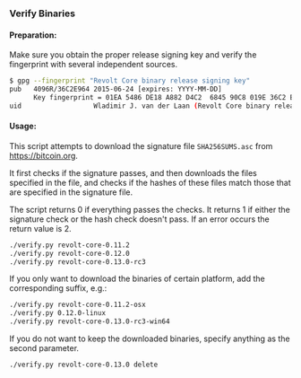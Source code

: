 ### Verify Binaries

#### Preparation:

Make sure you obtain the proper release signing key and verify the fingerprint with several independent sources.

```sh
$ gpg --fingerprint "Revolt Core binary release signing key"
pub   4096R/36C2E964 2015-06-24 [expires: YYYY-MM-DD]
      Key fingerprint = 01EA 5486 DE18 A882 D4C2  6845 90C8 019E 36C2 E964
uid                  Wladimir J. van der Laan (Revolt Core binary release signing key) <laanwj@gmail.com>
```

#### Usage:

This script attempts to download the signature file `SHA256SUMS.asc` from https://bitcoin.org.

It first checks if the signature passes, and then downloads the files specified in the file, and checks if the hashes of these files match those that are specified in the signature file.

The script returns 0 if everything passes the checks. It returns 1 if either the signature check or the hash check doesn't pass. If an error occurs the return value is 2.


```sh
./verify.py revolt-core-0.11.2
./verify.py revolt-core-0.12.0
./verify.py revolt-core-0.13.0-rc3
```

If you only want to download the binaries of certain platform, add the corresponding suffix, e.g.:

```sh
./verify.py revolt-core-0.11.2-osx
./verify.py 0.12.0-linux
./verify.py revolt-core-0.13.0-rc3-win64
```

If you do not want to keep the downloaded binaries, specify anything as the second parameter.

```sh
./verify.py revolt-core-0.13.0 delete
```
